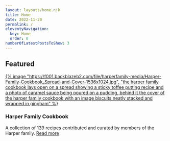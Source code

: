 ```yaml
---
layout: layouts/home.njk
title: Home
date: 2022-11-20
permalink: /
eleventyNavigation:
  key: Home
  order: 0
numberOfLatestPostsToShow: 3
---
```


## Featured

<div class="card-container">

<div class="card-child">

<div class="card-img">

[{% image "https://f001.backblazeb2.com/file/harperfamily-media/Harper-Family-Cookbook_Spread-and-Cover-1536x1024.jpg", "the harper family cookbook lays open on a spread showing a sticky toffee putting recipe and a photo of caramel sauce being poured on a pudding, behind it the cover of the harper family cookbook with an image biscuits neatly stacked and wrapped in gingham" %}](https://f001.backblazeb2.com/file/harperfamily-media/Harper-Family-Cookbook_Spread-and-Cover.jpg)

</div>

<div class="card-content">

### Harper Family Cookbook

A collection of 139 recipes contributed and curated by members of the Harper family. [Read more](/posts/harper-family-cookbook/)

</div>

</div>
</div>
